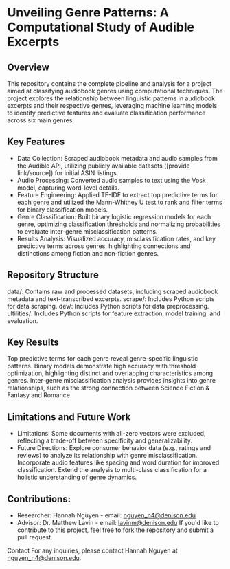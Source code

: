 # Unveiling Genre Patterns: A Computational Study of Audible Excerpts

## Overview
This repository contains the complete pipeline and analysis for a project aimed at classifying audiobook genres using computational techniques. The project explores the relationship between linguistic patterns in audiobook excerpts and their respective genres, leveraging machine learning models to identify predictive features and evaluate classification performance across six main genres.

## Key Features
- Data Collection: Scraped audiobook metadata and audio samples from the Audible API, utilizing publicly available datasets ([provide link/source]) for initial ASIN listings.
- Audio Processing: Converted audio samples to text using the Vosk model, capturing word-level details.
- Feature Engineering: Applied TF-IDF to extract top predictive terms for each genre and utilized the Mann-Whitney U test to rank and filter terms for binary classification models.
- Genre Classification: Built binary logistic regression models for each genre, optimizing classification thresholds and normalizing probabilities to evaluate inter-genre misclassification patterns.
- Results Analysis: Visualized accuracy, misclassification rates, and key predictive terms across genres, highlighting connections and distinctions among fiction and non-fiction genres.

## Repository Structure
data/: Contains raw and processed datasets, including scraped audiobook metadata and text-transcribed excerpts.
scrape/: Includes Python scripts for data scraping.
dev/: Includes Python scripts for data preprocessing.
ultilities/: Includes Python scripts for feature extraction, model training, and evaluation.

## Key Results
Top predictive terms for each genre reveal genre-specific linguistic patterns.
Binary models demonstrate high accuracy with threshold optimization, highlighting distinct and overlapping characteristics among genres.
Inter-genre misclassification analysis provides insights into genre relationships, such as the strong connection between Science Fiction & Fantasy and Romance.

## Limitations and Future Work
- Limitations: Some documents with all-zero vectors were excluded, reflecting a trade-off between specificity and generalizability.
- Future Directions:
Explore consumer behavior data (e.g., ratings and reviews) to analyze its relationship with genre misclassification.
Incorporate audio features like spacing and word duration for improved classification.
Extend the analysis to multi-class classification for a holistic understanding of genre dynamics.

## Contributions:
- Researcher: Hannah Nguyen - email: nguyen_n4@denison.edu
- Advisor: Dr. Matthew Lavin - email: lavinm@denison.edu
If you'd like to contribute to this project, feel free to fork the repository and submit a pull request.

Contact
For any inquiries, please contact Hannah Nguyen at nguyen_n4@denison.edu.
